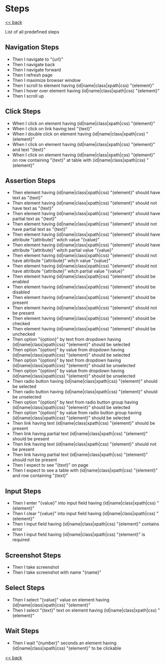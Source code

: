 # Steps

[<< back](README.md)

List of all predefined steps

## Navigation Steps

* Then I navigate to "{url}"
* Then I navigate back
* Then I navigate forward
* Then I refresh page
* Then I maximize browser window
* Then I scroll to element having (id&#124;name&#124;class&#124;xpath&#124;css) "{element}"
* Then I hover over element having (id&#124;name&#124;class&#124;xpath&#124;css) "{element}"
* Then I scroll up

## Click Steps

* When I click on element having (id&#124;name&#124;class&#124;xpath&#124;css) "{element}"
* When I click on link having text "{text}"
* When I double click on element having (id&#124;name&#124;class&#124;xpath&#124;css) "{element}"
* When I click on element having (id&#124;name&#124;class&#124;xpath&#124;css) "{element}" and text "{text}"
* When I click on element having (id&#124;name&#124;class&#124;xpath&#124;css) "{element}" on row containing "{text}" at table with (id&#124;name&#124;class&#124;xpath&#124;css) "{element}"

## Assertion Steps

* Then element having (id&#124;name&#124;class&#124;xpath&#124;css) "{element}" should have text as "{text}"
* Then element having (id&#124;name&#124;class&#124;xpath&#124;css) "{element}" should not have text as "{text}"
* Then element having (id&#124;name&#124;class&#124;xpath&#124;css) "{element}" should have partial text as "{text}"
* Then element having (id&#124;name&#124;class&#124;xpath&#124;css) "{element}" should not have partial text as "{text}"
* Then element having (id&#124;name&#124;class&#124;xpath&#124;css) "{element}" should have attribute "{attribute}" witch value "{value}"
* Then element having (id&#124;name&#124;class&#124;xpath&#124;css) "{element}" should have attribute "{attribute}" witch partial value "{value}"
* Then element having (id&#124;name&#124;class&#124;xpath&#124;css) "{element}" should not have attribute "{attribute}" witch value "{value}"
* Then element having (id&#124;name&#124;class&#124;xpath&#124;css) "{element}" should not have attribute "{attribute}" witch partial value "{value}"
* Then element having (id&#124;name&#124;class&#124;xpath&#124;css) "{element}" should be enabled
* Then element having (id&#124;name&#124;class&#124;xpath&#124;css) "{element}" should be disabled
* Then element having (id&#124;name&#124;class&#124;xpath&#124;css) "{element}" should be present
* Then element having (id&#124;name&#124;class&#124;xpath&#124;css) "{element}" should not be present
* Then element having (id&#124;name&#124;class&#124;xpath&#124;css) "{element}" should be checked
* Then element having (id&#124;name&#124;class&#124;xpath&#124;css) "{element}" should be unchecked
* Then option "{option}" by text from dropdown having (id&#124;name&#124;class&#124;xpath&#124;css) "{element}" should be selected
* Then option "{option}" by value from dropdown having (id&#124;name&#124;class&#124;xpath&#124;css) "{element}" should be selected
* Then option "{option}" by text from dropdown having (id&#124;name&#124;class&#124;xpath&#124;css) "{element}" should be unselected
* Then option "{option}" by value from dropdown having (id&#124;name&#124;class&#124;xpath&#124;css) "{element}" should be unselected
* Then radio button having (id&#124;name&#124;class&#124;xpath&#124;css) "{element}" should be selected
* Then radio button having (id&#124;name&#124;class&#124;xpath&#124;css) "{element}" should be unselected
* Then option "{option}" by text from radio button group having (id&#124;name&#124;class&#124;xpath&#124;css) "{element}" should be selected
* Then option "{option}" by value from radio button group having (id&#124;name&#124;class&#124;xpath&#124;css) "{element}" should be selected
* Then link having text (id&#124;name&#124;class&#124;xpath&#124;css) "{element}" should be present
* Then link having partial text (id&#124;name&#124;class&#124;xpath&#124;css) "{element}" should be present
* Then link having text (id&#124;name&#124;class&#124;xpath&#124;css) "{element}" should not be present
* Then link having partial text (id&#124;name&#124;class&#124;xpath&#124;css) "{element}" should not be present
* Then I expect to see "{text}" on page
* Then I expect to see a table with (id&#124;name&#124;class&#124;xpath&#124;css) "{element}" and row containing "{text}"

## Input Steps

* Then I enter "{value}" into input field having (id&#124;name&#124;class&#124;xpath&#124;css) "{element}"
* Then I clear "{value}" into input field having (id&#124;name&#124;class&#124;xpath&#124;css) "{element}"
* Then I input field having (id&#124;name&#124;class&#124;xpath&#124;css) "{element}" contains error
* Then I input field having (id&#124;name&#124;class&#124;xpath&#124;css) "{element}" is required

## Screenshot Steps

* Then I take screenshot
* Then I take screenshot with name "{name}"

## Select Steps

* Then I select "{value}" value on element having (id&#124;name&#124;class&#124;xpath&#124;css) "{element}"
* Then I select "{text}" text on element having (id&#124;name&#124;class&#124;xpath&#124;css) "{element}"
    
## Wait Steps

* Then I wait "{number}" seconds an element having (id&#124;name&#124;class&#124;xpath&#124;css) "{element}" to be clickable


[<< back](README.md)